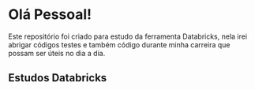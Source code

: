 # Olá Pessoal!

Este repositório foi criado para estudo da ferramenta Databricks, nela irei abrigar códigos testes e também código durante minha carreira que possam ser úteis no dia a dia.

## Estudos Databricks
